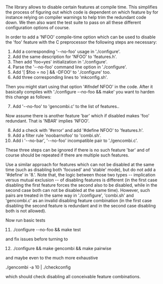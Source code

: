 The library allows to disable certain features at compile time.  This
simplifies the process of figuring out which code is dependent on which
feature by for instance relying on compiler warnings to help trim the
redundant code down.  We then also want the test suite to pass on all these
different configuration options of course.

In order to add a 'NFOO' compile-time option which can be used to disable
the 'foo' feature with the C preprocessor the following steps are necessary:

  1. Add a corresponding '--no-foo' usage in './configure'.
  2. Add the same description for 'NFOO' to 'features.h'.
  3. Then add 'foo=yes' initialization in './configure'.
  4. Parse the '--no-foo' command line option in './configure'.
  5. Add '[ $foo = no ] && -DFOO' to './configure' too.
  6. Add three corresponding lines to 'mkconfig.sh'.

Then you might start using that option '#ifndef NFOO' in the code.  After it
basically compiles with './configure --no-foo && make' you want to harden
this change as follows:

  7. Add '--no-foo' to 'gencombi.c' to the list of features..

Now assume there is another feature 'bar' which if disabled makes 'foo'
redundant.  That is 'NBAR' implies 'NFOO'.

  8. Add a check with '#error' and add '#define NFOO' to 'features.h'.
  9. Add a filter rule 'noobarnofoo' to 'combi.sh'.
  10. Add i '--no-bar', '--no-foo' incompatible pair to './gencombi.c'.

These three steps can be ignored if there is no such feature 'bar' and of
course should be repeated if there are multiple such features.

Use a similar approach for features which can not be disabled at the same
time (such as disabling both 'focused' and 'stable' mode), but do not add a
'#define' in '8.'.  Note that, the logic between those two types
-- implication versus mutual exclusion -- of disabling features is
different (in the first case disabling the first feature forces the second
also to be disabled, while in the second case both can not be disabled at
the same time).  However, such pairs are treated in the same way in
'./configure', 'combi.sh' and 'gencombi.c' as an invalid disabling feature
combination (in the first case disabling the second feature is redundant and
in the second case disabling both is not allowed).

Now run basic tests

  11. ./configure --no-foo && make test

and fix issues before turning to

  12. ./configure && make gencombi && make pairwise

and maybe even to the much more exhaustive

  ./gencombi -a 10 | ./checkconfig

which should check disabling all conceivable feature combinations.
